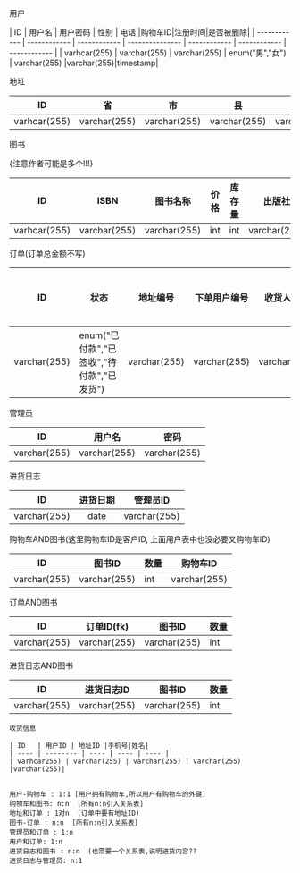 用户

| ID           | 用户名       | 用户密码     | 性别            | 电话         |购物车ID|注册时间|是否被删除|
| ------------ | ------------ | ------------ | --------------- | ------------ | ------------ | ------------ |
| varhcar(255) | varchar(255) | varchar(255) | enum("男","女") | varchar(255) |varchar(255)|timestamp|

地址

| ID            | 省      | 市      | 县      | 区      | 街道    | 具体    |
| ------------  | ------- | ------- | ------- | ------- | ------- | ------- |
| varhcar(255)    | varchar(255) | varchar(255) | varchar(255) | varchar(255) | varchar(255) | varchar(255) |

图书

{注意作者可能是多个!!!}

| ID           | ISBN         | 图书名称     | 价格 | 库存量 | 出版社       | 作者         | 出版时间 |
| ------------ | ------------ | ------------ | ---- | ------ | ------------ | ------------ | -------- |
| varhcar(255) | varchar(255) | varchar(255) | int  | int    | varchar(255) | varchar(255) | date     |

订单(订单总金额不写)

| ID   | 状态 | 地址编号 | 下单用户编号 | 收货人姓名 | 下单时间 |金额总和|管理员ID|收货电话|
| ---- | ---- | -------- | ------------ | ---------- | -------- | ---- | ---- | ---- |
| varchar(255) | enum("已付款","已签收","待付款","已发货") | varchar(255) | varchar(255) | varchar(255) | timestamp | int |varchar(255)|varchar(255)|

管理员

|      ID      |    用户名    |     密码     |
| :----------: | :----------: | :----------: |
| varchar(255) | varchar(255) | varchar(255) |

进货日志

|      ID      | 进货日期 |   管理员ID   |
| :----------: | :------: | :----------: |
| varchar(255) |   date   | varchar(255) |

购物车AND图书(这里购物车ID是客户ID, 上面用户表中也没必要又购物车ID)

| ID               | 图书ID       | 数量 |购物车ID|
| ------------  | ------------ | ---- | ---- |
| varchar(255) | varchar(255) | int  |varchar(255)|

订单AND图书

| ID           | 订单ID(fk)   | 图书ID       | 数量 |
| ------------ | ------------ | ------------ | ---- |
| varchar(255) | varchar(255) | varchar(255) | int  |

进货日志AND图书

| ID           | 进货日志ID   | 图书ID       | 数量 |
| ------------ | ------------ | ------------ | ---- |
| varchar(255) | varchar(255) | varchar(255) | int  |






~~~mardown
收货信息

| ID   | 用户ID | 地址ID |手机号|姓名|
| ---- | -------- | ---- | ---- | ---- |
| varhcar255) | varchar(255) | varchar(255) | varchar(255) |varchar(255)|


~~~

~~~http
用户-购物车 : 1:1 [用户拥有购物车,所以用户有购物车的外键]
购物车和图书: n:n  [所有n:n引入关系表]
地址和订单 : 1对n  (订单中要有地址ID)
图书-订单 : n:n  [所有n:n引入关系表]
管理员和订单 : 1:n
用户和订单: 1:n
进货日志和图书 : n:n  (也需要一个关系表,说明进货内容??
进货日志与管理员: n:1

~~~



